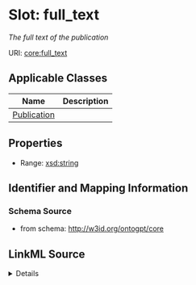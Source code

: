 # Slot: full_text
_The full text of the publication_


URI: [core:full_text](http://w3id.org/ontogpt/core/full_text)



<!-- no inheritance hierarchy -->




## Applicable Classes

| Name | Description |
| --- | --- |
[Publication](Publication.md) | 






## Properties

* Range: [xsd:string](xsd:string)







## Identifier and Mapping Information







### Schema Source


* from schema: http://w3id.org/ontogpt/core




## LinkML Source

<details>
```yaml
name: full_text
description: The full text of the publication
from_schema: http://w3id.org/ontogpt/core
rank: 1000
alias: full_text
domain_of:
- Publication
range: string

```
</details>